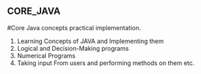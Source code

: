 ## CORE_JAVA
#Core Java concepts practical implementation.
1. Learning Concepts of JAVA and Implementing them
2. Logical and Decision-Making programs
3. Numerical Programs
4. Taking input From users and performing methods on them etc.
